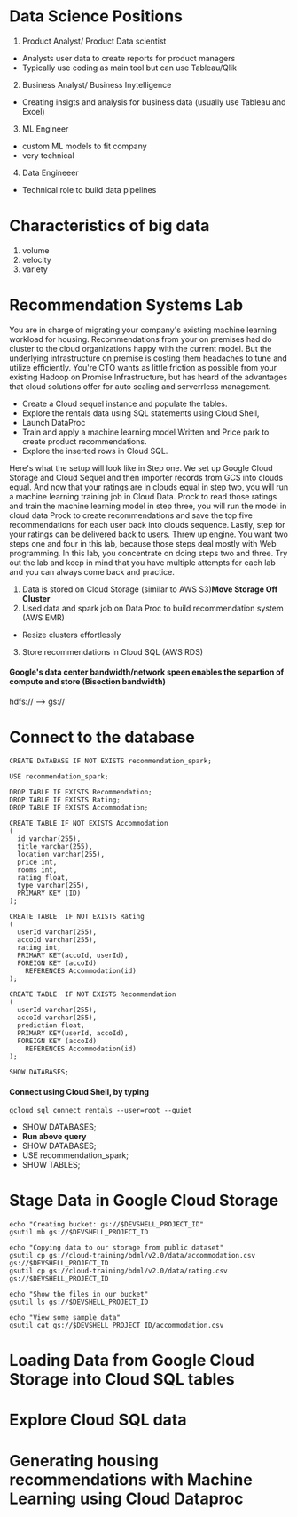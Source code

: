 # Data Science Positions
1. Product Analyst/ Product Data scientist
  - Analysts user data to create reports for product managers
  - Typically use coding as main tool but can use Tableau/Qlik
2. Business Analyst/ Business Inytelligence 
  - Creating insigts and analysis for business data (usually use Tableau and Excel)
3. ML Engineer 
  - custom ML models to fit company
  - very technical
4. Data Engineeer
  - Technical role to build data pipelines

# Characteristics of big data
1. volume
2. velocity
3. variety

# Recommendation Systems Lab
You are in charge of migrating your company's existing machine learning workload for housing. Recommendations from your on premises had do cluster to the cloud organizations happy with the current model. But the underlying infrastructure on premise is costing them headaches to tune and utilize efficiently. You're CTO wants as little friction as possible from your existing Hadoop on Promise Infrastructure, but has heard of the advantages that cloud solutions offer for auto scaling and serverrless management. 

- Create a Cloud sequel instance and populate the tables. 
- Explore the rentals data using SQL statements using Cloud Shell, 
- Launch DataProc 
- Train and apply a machine learning model Written and Price park to create product recommendations. 
- Explore the inserted rows in Cloud SQL.

Here's what the setup will look like in Step one. We set up Google Cloud Storage and Cloud Sequel and then importer records from GCS into clouds equal. And now that your ratings are in clouds equal in step two, you will run a machine learning training job in Cloud Data. Prock to read those ratings and train the machine learning model in step three, you will run the model in cloud data Prock to create recommendations and save the top five recommendations for each user back into clouds sequence. Lastly, step for your ratings can be delivered back to users. Threw up engine. You want two steps one and four in this lab, because those steps deal mostly with Web programming. In this lab, you concentrate on doing steps two and three. Try out the lab and keep in mind that you have multiple attempts for each lab and you can always come back and practice.


1. Data is stored on Cloud Storage (similar to AWS S3)**Move Storage Off Cluster**
2. Used data and spark job on Data Proc to build recommendation system (AWS EMR) 
  - Resize clusters effortlessly
3. Store recommendations in Cloud SQL (AWS RDS)

#### Google's data center bandwidth/network speen enables the separtion of compute and store (Bisection bandwidth)
hdfs:// --> gs://

# Connect to the database
```
CREATE DATABASE IF NOT EXISTS recommendation_spark;

USE recommendation_spark;

DROP TABLE IF EXISTS Recommendation;
DROP TABLE IF EXISTS Rating;
DROP TABLE IF EXISTS Accommodation;

CREATE TABLE IF NOT EXISTS Accommodation
(
  id varchar(255),
  title varchar(255),
  location varchar(255),
  price int,
  rooms int,
  rating float,
  type varchar(255),
  PRIMARY KEY (ID)
);

CREATE TABLE  IF NOT EXISTS Rating
(
  userId varchar(255),
  accoId varchar(255),
  rating int,
  PRIMARY KEY(accoId, userId),
  FOREIGN KEY (accoId)
    REFERENCES Accommodation(id)
);

CREATE TABLE  IF NOT EXISTS Recommendation
(
  userId varchar(255),
  accoId varchar(255),
  prediction float,
  PRIMARY KEY(userId, accoId),
  FOREIGN KEY (accoId)
    REFERENCES Accommodation(id)
);

SHOW DATABASES;
```

#### Connect using Cloud Shell, by typing
```
gcloud sql connect rentals --user=root --quiet
```

- SHOW DATABASES;
- **Run above query**
- SHOW DATABASES;
- USE recommendation_spark;
- SHOW TABLES;

# Stage Data in Google Cloud Storage
```
echo "Creating bucket: gs://$DEVSHELL_PROJECT_ID"
gsutil mb gs://$DEVSHELL_PROJECT_ID

echo "Copying data to our storage from public dataset"
gsutil cp gs://cloud-training/bdml/v2.0/data/accommodation.csv gs://$DEVSHELL_PROJECT_ID
gsutil cp gs://cloud-training/bdml/v2.0/data/rating.csv gs://$DEVSHELL_PROJECT_ID

echo "Show the files in our bucket"
gsutil ls gs://$DEVSHELL_PROJECT_ID

echo "View some sample data"
gsutil cat gs://$DEVSHELL_PROJECT_ID/accommodation.csv
```

# Loading Data from Google Cloud Storage into Cloud SQL tables
# Explore Cloud SQL data 
# Generating housing recommendations with Machine Learning using Cloud Dataproc
